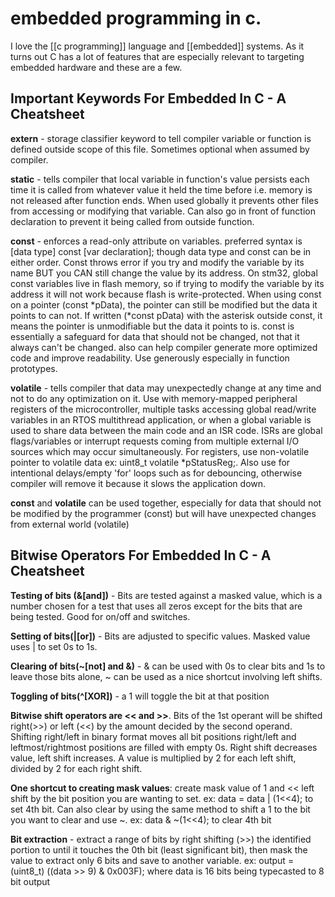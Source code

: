 # embedded programming in c.

I love the [[c programming]] language and [[embedded]] systems. As it turns out C has a lot of features that are especially relevant to targeting embedded hardware and these are a few.

## Important Keywords For Embedded In C - A Cheatsheet

**extern** - storage classifier keyword to tell compiler variable or function is defined outside scope of this file. Sometimes optional when assumed by compiler.

**static** - tells compiler that local variable in function's value persists each time it is called from whatever value it held the time before i.e. memory is not released after function ends. When used globally it prevents other files from accessing or modifying that variable. Can also go in front of function declaration to prevent it being called from outside function.

**const** - enforces a read-only attribute on variables. preferred syntax is [data type] const [var declaration]; though data type and const can be in either order. Const throws error if you try and modify the variable by its name BUT you CAN still change the value by its address. On stm32, global const variables live in flash memory, so if trying to modify the variable by its address it will not work because flash is write-protected. When using const on a pointer (const \*pData), the pointer can still be modified but the data it points to can not. If written (\*const pData) with the asterisk outside const, it means the pointer is unmodifiable but the data it points to is. const is essentially a safeguard for data that should not be changed, not that it always can't be changed. also can help compiler generate more optimized code and improve readability. Use generously especially in function prototypes.

**volatile** - tells compiler that data may unexpectedly change at any time and not to do any optimization on it. Use with memory-mapped peripheral registers of the microcontroller, multiple tasks accessing global read/write variables in an RTOS multithread application, or when a global variable is used to share data between the main code and an ISR code. ISRs are global flags/variables or interrupt requests coming from multiple external I/O sources which may occur simultaneously. For registers, use non-volatile pointer to volatile data ex: uint8_t volatile \*pStatusReg;. Also use for intentional delays/empty 'for' loops such as for debouncing, otherwise compiler will remove it because it slows the application down.

**const** and **volatile** can be used together, especially for data that should not be modified by the programmer (const) but will have unexpected changes from external world (volatile)

## Bitwise Operators For Embedded In C - A Cheatsheet

**Testing of bits (&[and])** - Bits are tested against a masked value, which is a number chosen for a test that uses all zeros except for the bits that are being tested. Good for on/off and switches.

**Setting of bits(|[or])** - Bits are adjusted to specific values. Masked value uses | to set 0s to 1s.

**Clearing of bits(~[not] and &)** - & can be used with 0s to clear bits and 1s to leave those bits alone, ~ can be used as a nice shortcut involving left shifts.

**Toggling of bits(^[XOR])** - a 1 will toggle the bit at that position

**Bitwise shift operators are << and >>**. Bits of the 1st operant will be shifted right(>>) or left (<<) by the amount decided by the second operand. Shifting right/left in binary format moves all bit positions right/left and leftmost/rightmost positions are filled with empty 0s. Right shift decreases value, left shift increases. A value is multiplied by 2 for each left shift, divided by 2 for each right shift.

**One shortcut to creating mask values**: create mask value of 1 and << left shift by the bit position you are wanting to set. ex: data = data | (1<<4); to set 4th bit. Can also clear by using the same method to shift a 1 to the bit you want to clear and use ~. ex: data & ~(1<<4); to clear 4th bit

**Bit extraction** - extract a range of bits by right shifting (>>) the identified portion to until it touches the 0th bit (least significant bit), then mask the value to extract only 6 bits and save to another variable. ex: output = (uint8_t) ((data >> 9) & 0x003F); where data is 16 bits being typecasted to 8 bit output
